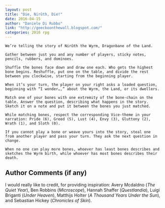 ```yaml
---
layout: post
title: "Die, Nirûth, Die!"
date: 2016-04-15
author: "Daniele Di Rubbo"
link: "http://geeckoonthewall.blogspot.com/"
categories: 2016 rpg
---
```

```
We’re telling the story of Nirûth the Wyrm, Dragonbane of the Land.

Gather between just you and any number of players, sticky notes, pencils, rubbers, and dominoes.

Shuffle the bones face down and draw one each. Who gets the highest bone begins. Reshuffle, put one on the table, and divide the rest between you clockwise, starting from the beginning player.

When it’s your turn, the player on your right asks a loaded question, beginning with “I wonder…,” about the Wyrm, the Land, or its dwellers.

Match one of your bones with one extremity of the bone-chain on the table. Answer the question, describing what happens in the story. Sketch it on a note and put it between the bones you just matched.

While matching bones, respect the corresponding Vice-theme in your narration: Pride (6), Greed (5), Lust (4), Envy (3), Gluttony (2), Wrath (1), and Sloth (0).

If you cannot play a bone or weave yours into the story, steal one from another player and pass your turn. They ask the next question in change.

When no one can play more bones, whoever has least bones describes and sketches the Wyrm birth, while whoever has most bones describes their death.
```
## Author Comments (if any)

I would really like to credit, for providing inspiration: Avery Mcdaldno (<em>The Quiet Year</em>), Ben Robbins (<em>Microscope</em>), Hannah Shaffer (<em>Questlandia</em>), Luigi Briganti (<em>Under Heaven</em>), Matthijs Holter (<em>A Thousand Years Under the Sun</em>), and Sebastian Hickey (<em>Chronicles of Skin</em>).
